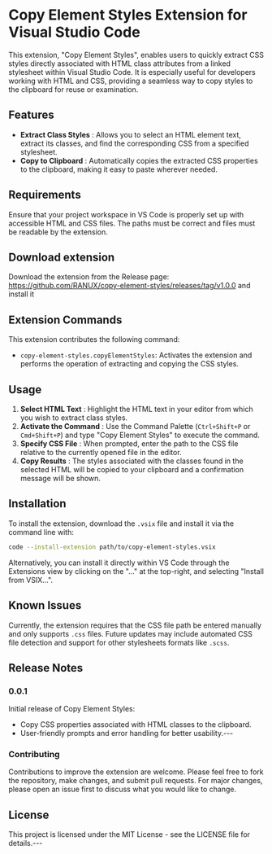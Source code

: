 # Copy Element Styles Extension for Visual Studio Code

This extension, "Copy Element Styles", enables users to quickly extract CSS styles directly associated with HTML class attributes from a linked stylesheet within Visual Studio Code. It is especially useful for developers working with HTML and CSS, providing a seamless way to copy styles to the clipboard for reuse or examination.

## Features 
- **Extract Class Styles** : Allows you to select an HTML element text, extract its classes, and find the corresponding CSS from a specified stylesheet. 
- **Copy to Clipboard** : Automatically copies the extracted CSS properties to the clipboard, making it easy to paste wherever needed.

## Requirements

Ensure that your project workspace in VS Code is properly set up with accessible HTML and CSS files. The paths must be correct and files must be readable by the extension.

## Download extension

Download the extension from the Release page: https://github.com/RANUX/copy-element-styles/releases/tag/v1.0.0 and install it

## Extension Commands

This extension contributes the following command: 
- `copy-element-styles.copyElementStyles`: Activates the extension and performs the operation of extracting and copying the CSS styles.

## Usage 
1. **Select HTML Text** : Highlight the HTML text in your editor from which you wish to extract class styles. 
2. **Activate the Command** : Use the Command Palette (`Ctrl+Shift+P` or `Cmd+Shift+P`) and type "Copy Element Styles" to execute the command. 
3. **Specify CSS File** : When prompted, enter the path to the CSS file relative to the currently opened file in the editor. 
4. **Copy Results** : The styles associated with the classes found in the selected HTML will be copied to your clipboard and a confirmation message will be shown.

## Installation

To install the extension, download the `.vsix` file and install it via the command line with:

```bash
code --install-extension path/to/copy-element-styles.vsix
```

Alternatively, you can install it directly within VS Code through the Extensions view by clicking on the "..." at the top-right, and selecting "Install from VSIX...".

## Known Issues

Currently, the extension requires that the CSS file path be entered manually and only supports `.css` files. Future updates may include automated CSS file detection and support for other stylesheets formats like `.scss`.
## Release Notes
### 0.0.1

Initial release of Copy Element Styles:
- Copy CSS properties associated with HTML classes to the clipboard.
- User-friendly prompts and error handling for better usability.---
### Contributing

Contributions to improve the extension are welcome. Please feel free to fork the repository, make changes, and submit pull requests. For major changes, please open an issue first to discuss what you would like to change.
## License

This project is licensed under the MIT License - see the LICENSE file for details.---